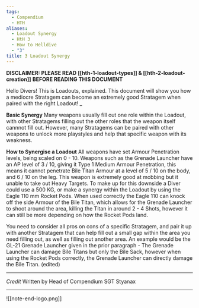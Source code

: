 ```yaml
---
tags:
  - Compendium
  - HTH
aliases:
  - Loadout Synergy
  - HtH 3
  - How to Helldive
  - "3"
title: 3 Loadout Synergy
---
```


**DISCLAIMER: PLEASE READ** 
**[[hth-1-loadout-types]] & [[hth-2-loadout-creation]]**
**BEFORE READING THIS DOCUMENT** 

Hello Divers! This is Loadouts, explained. This document will show you how a mediocre Stratagem can become an extremely good Stratagem when paired with the right Loadout! _

**Basic Synergy**
Many weapons usually fill out one role within the Loadout, with other Stratagems filling out the other roles that the weapon itself cannnot fill out. However, many Stratagems can be paired with other weapons to unlock more playstyles and help that specific weapon with its weakness. 

**How to Synergise a Loadout**
All weapons have set Armour Penetration levels, being scaled on 0 - 10. Weapons such as the Grenade Launcher have an AP level of 3 / 10, giving it Type 1 Medium Armour Penetration, this means it cannot penetrate Bile Titan Armour at a level of 5 / 10 on the body, and 6 / 10 on the leg. This weapon is extremely good at mobbing but it unable to take out Heavy Targets. To make up for this downside a Diver could use a 500 KG, or make a synergy within the Loadout by using the Eagle 110 mm Rocket Pods. When used correctly the Eagle 110 can knock off the side Armour of the Bile Titan, which allows for the Grenade Launcher to shoot around the area, killing the Titan in around 2 - 4 Shots, however it can still be more depending on how the Rocket Pods land. 

You need to consider all pros on cons of a specific Stratagem, and pair it up with another Stratagem that can help fill out a small gap within the area you need filling out, as well as filling out another area. An example would be the GL-21 Grenade Launcher given in the prior paragraph - The Grenade Launcher can damage Bile Titans but only the Bile Sack, however when using the Rocket Pods correctly, the Grenade Launcher can directly damage the Bile Titan. (edited)

***
*Credit*
Written by Head of Compendium SGT Styanax 
***

![[note-end-logo.png]]